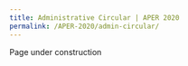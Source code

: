 ```yaml
---
title: Administrative Circular | APER 2020
permalink: /APER-2020/admin-circular/
---
```


Page under construction
